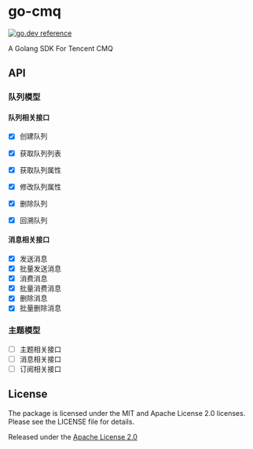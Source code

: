 # go-cmq

[![go.dev reference](https://img.shields.io/badge/go.dev-reference-brightgreen?logo=go)](https://pkg.go.dev/github.com/venuses/go-cmq?tab=doc)

A Golang SDK For Tencent CMQ

## API

### 队列模型

#### 队列相关接口

- [x] 创建队列

- [x] 获取队列列表

- [x] 获取队列属性

- [x] 修改队列属性

- [x] 删除队列

- [x] 回溯队列

####  消息相关接口

- [x] 发送消息
- [x] 批量发送消息
- [x] 消费消息
- [x] 批量消费消息
- [x] 删除消息
- [x] 批量删除消息

### 主题模型

- [ ] 主题相关接口
- [ ] 消息相关接口
- [ ] 订阅相关接口

## License
The package is licensed under the MIT and Apache License 2.0 licenses. Please see the LICENSE file for details.

Released under the [Apache License 2.0](https://github.com/venuses/go-cmq/blob/master/License)